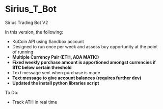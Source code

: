 # Sirius_T_Bot
Sirius Trading Bot V2

In this version, the following:
- KuCoin API using Sandbox account
- Designed to run once per week and assess buy opportunity at the point of running
- **Multiple Currency Pair (ETH, ADA MATIC)**
- **Fixed weekly purchase amount is apportioned amongst currencies if BTC below certain threshold**
- Text message sent when purchase is made
- **Text message to give account balances (requires further dev)**
- **Updated the install python libraries script**

To Do:
- Track ATH in real time

